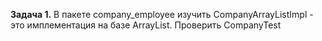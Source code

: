 **Задача 1.**
В пакете company_employee изучить CompanyArrayListImpl - это имплементация на базе ArrayList.
Проверить CompanyTest


